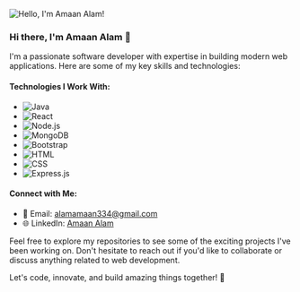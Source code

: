 <!-- Banner Image -->
![Hello, I'm Amaan Alam!](your-gif-url-here)

### Hi there, I'm Amaan Alam 👋

I'm a passionate software developer with expertise in building modern web applications. Here are some of my key skills and technologies:

#### Technologies I Work With:

- ![Java](https://img.shields.io/badge/-Java-007396?style=for-the-badge&logo=java)
- ![React](https://img.shields.io/badge/-React-61DAFB?style=for-the-badge&logo=react&logoColor=white)
- ![Node.js](https://img.shields.io/badge/-Node.js-339933?style=for-the-badge&logo=node.js&logoColor=white)
- ![MongoDB](https://img.shields.io/badge/-MongoDB-47A248?style=for-the-badge&logo=mongodb&logoColor=white)
- ![Bootstrap](https://img.shields.io/badge/-Bootstrap-7952B3?style=for-the-badge&logo=bootstrap&logoColor=white)
- ![HTML](https://img.shields.io/badge/-HTML-E34F26?style=for-the-badge&logo=html5&logoColor=white)
- ![CSS](https://img.shields.io/badge/-CSS-1572B6?style=for-the-badge&logo=css3&logoColor=white)
- ![Express.js](https://img.shields.io/badge/-Express.js-000000?style=for-the-badge&logo=express&logoColor=white)

#### Connect with Me:

- 📧 Email: [alamamaan334@gmail.com](mailto:alamamaan334@gmail.com)
- 🌐 LinkedIn: [Amaan Alam](https://www.linkedin.com/in/amaan-alam-86b821241)

Feel free to explore my repositories to see some of the exciting projects I've been working on. Don't hesitate to reach out if you'd like to collaborate or discuss anything related to web development.

Let's code, innovate, and build amazing things together! 🚀
